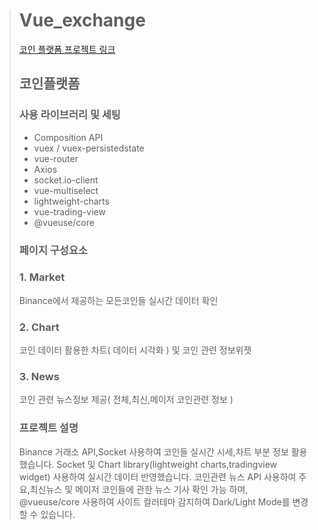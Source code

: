 > # Vue_exchange
>
> [코인 플랫폼 프로젝트 링크](https://hyunjungshim.github.io/vue_exchange/)
> ## 코인플랫폼
> ### 사용 라이브러리 및 세팅
> - Composition API
> - vuex / vuex-persistedstate
> - vue-router
> - Axios
> - socket.io-client
> - vue-multiselect
> - lightweight-charts
> - vue-trading-view
> - @vueuse/core
> ### 페이지 구성요소
> ###   1. Market
>   Binance에서 제공하는 모든코인들 실시간 데이터 확인
> ###   2. Chart
>   코인 데이터 활용한 차트( 데이터 시각화 ) 및 코인 관련 정보위젯
> ###   3. News 
>   코인 관련 뉴스정보 제공( 전체,최신,메이저 코인관련 정보 )
> ### 프로젝트 설명
>    Binance 거래소 API,Socket 사용하여 코인들 실시간 시세,차트 부분 정보 활용했습니다.
>    Socket 및 Chart library(lightweight charts,tradingview widget) 사용하여 실시간 데이터 반영했습니다.
>    코인관련 뉴스 API 사용하여 주요,최신뉴스 및 메이저 코인들에 관한 뉴스 기사 확인 가능 하며,
>    @vueuse/core 사용하여 사이트 컬러테마 감지하여 Dark/Light Mode를 변경할 수 있습니다.
